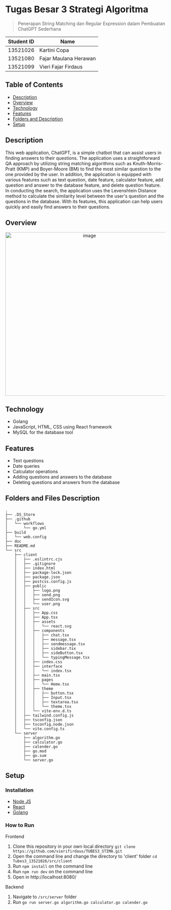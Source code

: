 # Tugas Besar 3 Strategi Algoritma

> Penerapan String Matching dan Regular Expression dalam Pembuatan ChatGPT Sederhana

| Student ID | Name                  |
| ---------- | --------------------- |
| 13521026   | Kartini Copa          |
| 13521080   | Fajar Maulana Herawan |
| 13521099   | Vieri Fajar Firdaus   |

## Table of Contents

* [Description](#description)
* [Overview](#overview)
* [Technology](#technology)
* [Features](#features)
* [Folders and Description](#folders-and-description)
* [Setup](#setup)

## Description

This web application, ChatGPT, is a simple chatbot that can assist users in finding answers to their questions. The application uses a straightforward QA approach by utilizing string matching algorithms such as Knuth-Morris-Pratt (KMP) and Boyer-Moore (BM) to find the most similar question to the one provided by the user. In addition, the application is equipped with various features such as text question, date feature, calculator feature, add question and answer to the database feature, and delete question feature. In conducting the search, the application uses the Levenshtein Distance method to calculate the similarity level between the user's question and the questions in the database. With its features, this application can help users quickly and easily find answers to their questions.

## Overview
<p align="center">
<img width="513" alt="image" src="https://user-images.githubusercontent.com/102657926/236506079-5e19d1b5-9285-4523-bf5e-cfc85e80bb7e.png">
</p>

## Technology

- Golang
- JavaScript, HTML, CSS using React framework
- MySQL for the database tool

## Features

- Text questions
- Date queries
- Calculator operations
- Adding questions and answers to the database
- Deleting questions and answers from the database

## **Folders and Files Description**

```
.
├── .DS_Store
├── .github
│   └── workflows
│       └── go.yml
├── build
│   └── web.config
├── doc
├── README.md
└── src
    ├── client
    │   ├── .eslintrc.cjs
    │   ├── .gitignore
    │   ├── index.html
    │   ├── package-lock.json
    │   ├── package.json
    │   ├── postcss.config.js
    │   ├── public
    │   │   ├── logo.png
    │   │   ├── send.png
    │   │   ├── sendIcon.svg
    │   │   └── user.png
    │   ├── src
    │   │   ├── App.css
    │   │   ├── App.tsx
    │   │   ├── assets
    │   │   │   └── react.svg
    │   │   ├── components
    │   │   │   ├── chat.tsx
    │   │   │   ├── message.tsx
    │   │   │   ├── sendmessage.tsx
    │   │   │   ├── sidebar.tsx
    │   │   │   ├── sideButton.tsx
    │   │   │   └── typingMessage.tsx
    │   │   ├── index.css
    │   │   ├── interface
    │   │   │   └── index.tsx
    │   │   ├── main.tsx
    │   │   ├── pages
    │   │   │   └── Home.tsx
    │   │   ├── theme
    │   │   │   ├── button.tsx
    │   │   │   ├── Input.tsx
    │   │   │   ├── textarea.tsx
    │   │   │   └── theme.tsx
    │   │   └── vite-env.d.ts
    │   ├── tailwind.config.js
    │   ├── tsconfig.json
    │   ├── tsconfig.node.json
    │   └── vite.config.ts
    └── server
        ├── algorithm.go
        ├── calculator.go
        ├── calender.go
        ├── go.mod
        ├── go.sum
        └── server.go
```

## Setup

### Installation

* [Node JS](https://nodejs.org/en/)
* [React](https://reactjs.org/)
* [Golang](https://go.dev/)

### How to Run

Frontend

1. Clone this repository in your own local directory
   `git clone https://github.com/vierifirdaus/TUBES3_STIMA.git`
2. Open the command line and change the directory to 'client' folder
   `cd Tubes3_13521026/src/client`
3. Run `npm install` on the command line
4. Run `npm run dev` on the command line
5. Open in http://localhost:8080/

Backend

1. Navigate to `/src/server` folder
2. Run `go run server.go algorithm.go calculator.go calender.go`
